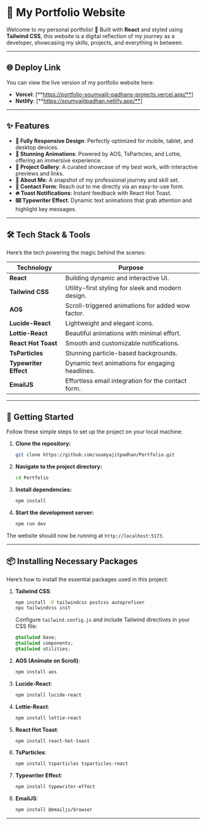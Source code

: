 # 🌟 My Portfolio Website

Welcome to my personal portfolio! 🚀 Built with **React** and styled using **Tailwind CSS**, this website is a digital reflection of my journey as a developer, showcasing my skills, projects, and everything in between.

---

## 🌐 Deploy Link

You can view the live version of my portfolio website here:  
- **Vercel**: [**https://portfolio-soumyajit-padhans-projects.vercel.app/**]
- **Netlify**: [**https://soumyajitpadhan.netlify.app/**]

---

## ✨ Features

- **📱 Fully Responsive Design**: Perfectly optimized for mobile, tablet, and desktop devices.
- **🎨 Stunning Animations**: Powered by AOS, TsParticles, and Lottie, offering an immersive experience.
- **💼 Project Gallery**: A curated showcase of my best work, with interactive previews and links.
- **📝 About Me**: A snapshot of my professional journey and skill set.
- **📧 Contact Form**: Reach out to me directly via an easy-to-use form.
- **🔥 Toast Notifications**: Instant feedback with React Hot Toast.
- **⌨️ Typewriter Effect**: Dynamic text animations that grab attention and highlight key messages.

---

## 🛠️ Tech Stack & Tools

Here’s the tech powering the magic behind the scenes:

| **Technology**       | **Purpose**                                      |
|----------------------|--------------------------------------------------|
| **React**            | Building dynamic and interactive UI.            |
| **Tailwind CSS**     | Utility-first styling for sleek and modern design.|  
| **AOS**              | Scroll-triggered animations for added wow factor.|  
| **Lucide-React**     | Lightweight and elegant icons.                  |  
| **Lottie-React**     | Beautiful animations with minimal effort.       |  
| **React Hot Toast**  | Smooth and customizable notifications.          |  
| **TsParticles**      | Stunning particle-based backgrounds.            |  
| **Typewriter Effect**| Dynamic text animations for engaging headlines. |  
| **EmailJS**          | Effortless email integration for the contact form. |

--- 

## 🚀 Getting Started

Follow these simple steps to set up the project on your local machine:

1. **Clone the repository:**
   ```bash
   git clone https://github.com/soumyajitpadhan/Portfolio.git
   ```

2. **Navigate to the project directory:**
   ```bash
   cd Portfolio
   ```

3. **Install dependencies:**
   ```bash
   npm install
   ```

4. **Start the development server:**
   ```bash
   npm run dev
   ```

The website should now be running at `http://localhost:5173`.

---

## 📦 Installing Necessary Packages

Here’s how to install the essential packages used in this project:

1. **Tailwind CSS**:
   ```bash
   npm install -D tailwindcss postcss autoprefixer
   npx tailwindcss init
   ```
   Configure `tailwind.config.js` and include Tailwind directives in your CSS file:
   ```css
   @tailwind base;
   @tailwind components;
   @tailwind utilities;
   ```

2. **AOS (Animate on Scroll)**:
   ```bash
   npm install aos
   ```

3. **Lucide-React**:
   ```bash
   npm install lucide-react
   ```

4. **Lottie-React**:
   ```bash
   npm install lottie-react
   ```

5. **React Hot Toast**:
   ```bash
   npm install react-hot-toast
   ```

6. **TsParticles**:
   ```bash
   npm install tsparticles tsparticles-react
   ```

7. **Typewriter Effect**:
   ```bash
   npm install typewriter-effect
   ```

8. **EmailJS**:
   ```bash
   npm install @emailjs/browser
   ```

---


